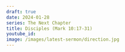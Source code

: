 ```yaml
---
draft: true
date: 2024-01-28
series: The Next Chapter
title: Disciples (Mark 10:17-31)
youtube_id: 
image: /images/latest-sermon/direction.jpg
---
```

